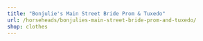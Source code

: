 ```yaml
---
title: "Bonjulie's Main Street Bride Prom & Tuxedo"
url: /horseheads/bonjulies-main-street-bride-prom-and-tuxedo/
shop: clothes
---
```

